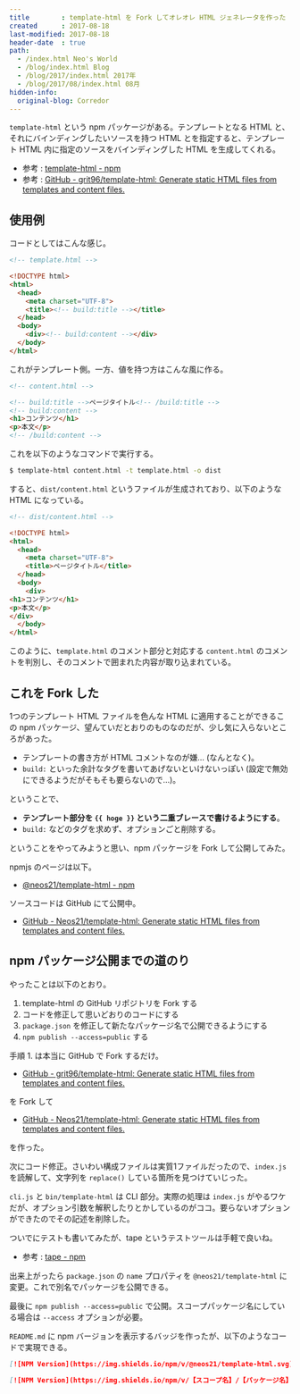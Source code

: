 ```yaml
---
title        : template-html を Fork してオレオレ HTML ジェネレータを作った
created      : 2017-08-18
last-modified: 2017-08-18
header-date  : true
path:
  - /index.html Neo's World
  - /blog/index.html Blog
  - /blog/2017/index.html 2017年
  - /blog/2017/08/index.html 08月
hidden-info:
  original-blog: Corredor
---
```


`template-html` という npm パッケージがある。テンプレートとなる HTML と、それにバインディングしたいソースを持つ HTML とを指定すると、テンプレート HTML 内に指定のソースをバインディングした HTML を生成してくれる。

- 参考 : [template-html - npm](https://www.npmjs.com/package/template-html)
- 参考 : [GitHub - grit96/template-html: Generate static HTML files from templates and content files.](https://github.com/grit96/template-html)

## 使用例

コードとしてはこんな感じ。

```html
<!-- template.html -->

<!DOCTYPE html>
<html>
  <head>
    <meta charset="UTF-8">
    <title><!-- build:title --></title>
  </head>
  <body>
    <div><!-- build:content --></div>
  </body>
</html>
```

これがテンプレート側。一方、値を持つ方はこんな風に作る。

```html
<!-- content.html -->

<!-- build:title -->ページタイトル<!-- /build:title -->
<!-- build:content -->
<h1>コンテンツ</h1>
<p>本文</p>
<!-- /build:content -->
```

これを以下のようなコマンドで実行する。

```bash
$ template-html content.html -t template.html -o dist
```

すると、`dist/content.html` というファイルが生成されており、以下のような HTML になっている。

```html
<!-- dist/content.html -->

<!DOCTYPE html>
<html>
  <head>
    <meta charset="UTF-8">
    <title>ページタイトル</title>
  </head>
  <body>
    <div>
<h1>コンテンツ</h1>
<p>本文</p>
</div>
  </body>
</html>
```

このように、`template.html` のコメント部分と対応する `content.html` のコメントを判別し、そのコメントで囲まれた内容が取り込まれている。

## これを Fork した

1つのテンプレート HTML ファイルを色んな HTML に適用することができるこの npm パッケージ、望んていだとおりのものなのだが、少し気に入らないところがあった。

- テンプレートの書き方が HTML コメントなのが嫌… (なんとなく)。
- `build:` といった余計なタグを書いてあげないといけないっぽい (設定で無効にできるようだがそもそも要らないので…)。

ということで、

- **テンプレート部分を `{{ hoge }}` という二重ブレースで書けるようにする**。
- `build:` などのタグを求めず、オプションごと削除する。

ということをやってみようと思い、npm パッケージを Fork して公開してみた。

npmjs のページは以下。

- [@neos21/template-html - npm](https://www.npmjs.com/package/@neos21/template-html)

ソースコードは GitHub にて公開中。

- [GitHub - Neos21/template-html: Generate static HTML files from templates and content files.](https://github.com/Neos21/template-html)

## npm パッケージ公開までの道のり

やったことは以下のとおり。

1. template-html の GitHub リポジトリを Fork する
2. コードを修正して思いどおりのコードにする
3. `package.json` を修正して新たなパッケージ名で公開できるようにする
4. `npm publish --access=public` する

手順 1. は本当に GitHub で Fork するだけ。

- [GitHub - grit96/template-html: Generate static HTML files from templates and content files.](https://github.com/grit96/template-html)

を Fork して

- [GitHub - Neos21/template-html: Generate static HTML files from templates and content files.](https://github.com/Neos21/template-html)

を作った。

次にコード修正。さいわい構成ファイルは実質1ファイルだったので、`index.js` を読解して、文字列を `replace()` している箇所を見つけていじった。

`cli.js` と `bin/template-html` は CLI 部分。実際の処理は `index.js` がやるワケだが、オプション引数を解釈したりとかしているのがココ。要らないオプションができたのでその記述を削除した。

ついでにテストも書いてみたが、tape というテストツールは手軽で良いね。

- 参考 : [tape - npm](https://www.npmjs.com/package/tape)

出来上がったら `package.json` の `name` プロパティを `@neos21/template-html` に変更。これで別名でパッケージを公開できる。

最後に `npm publish --access=public` で公開。スコープパッケージ名にしている場合は `--access` オプションが必要。

`README.md` に npm バージョンを表示するバッジを作ったが、以下のようなコードで実現できる。

```markdown
[![NPM Version](https://img.shields.io/npm/v/@neos21/template-html.svg)](https://www.npmjs.com/package/@neos21/template-html)

[![NPM Version](https://img.shields.io/npm/v/【スコープ名】/【パッケージ名】.svg)](https://www.npmjs.com/package/【スコープ名】/【パッケージ名】)
```

